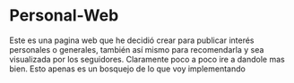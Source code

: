 # Personal-Web
Este es una pagina web que he decidió crear para publicar interés personales o generales, también así mismo para recomendarla  y sea visualizada por los seguidores. Claramente poco a poco ire a dandole mas bien. Esto apenas es un bosquejo de lo que voy implementando 
